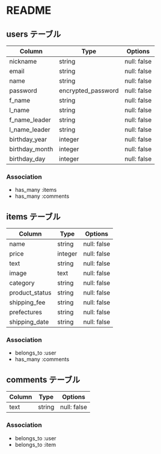 # README

## users テーブル

| Column         | Type               | Options     |
| ---------------| -------------------|------------ |
| nickname       | string             | null: false |
| email          | string             | null: false |
| name           | string             | null: false |
| password       | encrypted_password | null: false |
| f_name         | string             | null: false |
| l_name         | string             | null: false |
| f_name_leader  | string             | null: false |
| l_name_leader  | string             | null: false |
| birthday_year  | integer            | null: false |
| birthday_month | integer            | null: false |
| birthday_day   | integer            | null: false |

### Association

- has_many :items
- has_many :comments



## items テーブル

| Column         | Type   | Options     |
| ---------------| ------ | ----------- |
| name           | string | null: false |
| price          | integer| null: false |
| text           | string | null: false |
| image          | text   | null: false |
| category       | string | null: false | 
| product_status | string | null: false |
| shipping_fee   | string | null: false |
| prefectures    | string | null: false |
| shipping_date  | string | null: false |

### Association

- belongs_to :user
- has_many :comments



## comments テーブル

| Column | Type       | Options                        |
| ------ | ---------- | ------------------------------ |
| text   | string     | null: false                    |

### Association

- belongs_to :user
- belongs_to :item